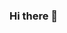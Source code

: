 ### Hi there 👋

<!--
**amittomar-1/amittomar-1** is a ✨ _special_ ✨ repository because its `README.md` (this file) appears on your GitHub profile.

Here are some ideas to get you started:

- 🔭 I’m currently working on ...
- 🌱 I’m currently learning ...
- 👯 I’m looking to collaborate on ...
- 🤔 I’m looking for help with ...
- 💬 Ask me about 
Voice User Interface
AWS
Azure
Machine Learning
Community
- 📫 How to reach me: ...
- 😄 Pronouns: ...
- ⚡ Fun fact: ...
-->
